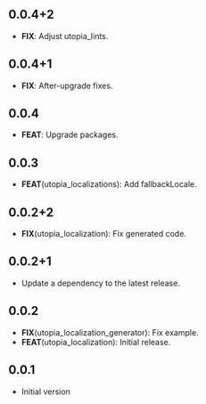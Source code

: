 ## 0.0.4+2

 - **FIX**: Adjust utopia_lints.

## 0.0.4+1

 - **FIX**: After-upgrade fixes.

## 0.0.4

 - **FEAT**: Upgrade packages.

## 0.0.3

 - **FEAT**(utopia_localizations): Add fallbackLocale.

## 0.0.2+2

 - **FIX**(utopia_localization): Fix generated code.

## 0.0.2+1

 - Update a dependency to the latest release.

## 0.0.2

 - **FIX**(utopia_localization_generator): Fix example.
 - **FEAT**(utopia_localization): Initial release.

## 0.0.1

- Initial version
